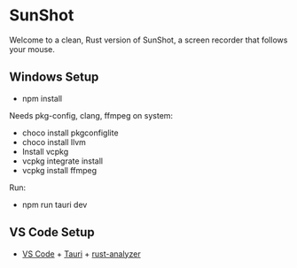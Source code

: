 # SunShot

Welcome to a clean, Rust version of SunShot, a screen recorder that follows your mouse.

## Windows Setup

- npm install

Needs pkg-config, clang, ffmpeg on system:

- choco install pkgconfiglite
- choco install llvm
- Install vcpkg
- vcpkg integrate install
- vcpkg install ffmpeg

Run:

- npm run tauri dev

## VS Code Setup

- [VS Code](https://code.visualstudio.com/) + [Tauri](https://marketplace.visualstudio.com/items?itemName=tauri-apps.tauri-vscode) + [rust-analyzer](https://marketplace.visualstudio.com/items?itemName=rust-lang.rust-analyzer)
